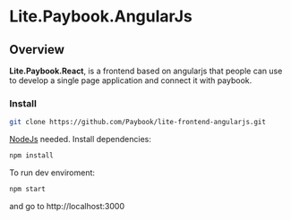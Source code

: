 # Lite.Paybook.AngularJs


## Overview

**Lite.Paybook.React**, is a frontend based on angularjs that people can use to develop a single page application and connect it with paybook.

### Install

```sh
git clone https://github.com/Paybook/lite-frontend-angularjs.git
```

[NodeJs](https://nodejs.org/en/download/) needed. Install dependencies:
```sh
npm install
```
To run dev enviroment:
```sh
npm start
```
and go to http://localhost:3000
